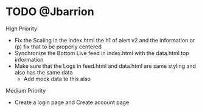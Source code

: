 # TODO @Jbarrion

High Priority
- Fix the Scaling in the index.html the h1 of alert v2 and the information or (p) fix that to be properly centered 
- Synchronize the Bottom Live feed in index.html with the data.html top information 
- Make sure that the Logs in feed.html and data.html are same styling and also has the same data 
    - Add mock data to this also 

Medium Priority
- Create a login page and Create account page 

